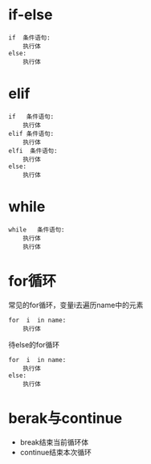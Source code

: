# if-else
```
if  条件语句:
    执行体
else:
    执行体
```

# elif
```
if   条件语句:
    执行体
elif 条件语句:
    执行体
elfi  条件语句:
    执行体
else:
    执行体
```

# while
```
while   条件语句:
    执行体
    执行体
```

# for循环
常见的for循环，变量i去遍历name中的元素
```
for  i  in name:
    执行体 
```
待else的for循环
```
for  i  in name:
    执行体
else:
    执行体
````

# berak与continue
 - break结束当前循环体
 - continue结束本次循环
